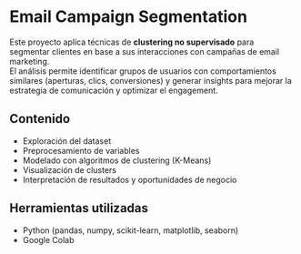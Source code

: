 # Email Campaign Segmentation

Este proyecto aplica técnicas de **clustering no supervisado** para segmentar clientes en base a sus interacciones con campañas de email marketing.  
El análisis permite identificar grupos de usuarios con comportamientos similares (aperturas, clics, conversiones) y generar insights para mejorar la estrategia de comunicación y optimizar el engagement.

## Contenido
- Exploración del dataset
- Preprocesamiento de variables
- Modelado con algoritmos de clustering (K-Means)
- Visualización de clusters
- Interpretación de resultados y oportunidades de negocio

## Herramientas utilizadas
- Python (pandas, numpy, scikit-learn, matplotlib, seaborn)
- Google Colab
